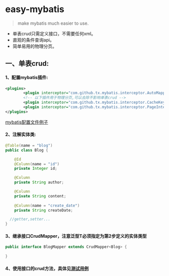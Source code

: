 # easy-mybatis

>make mybatis much easier to use.

* 单表crud只需定义接口，不需要任何xml。
* 直观的条件查询api。
* 简单易用的物理分页。

## 一、单表crud:

#### 1、配置mybatis插件:

```xml
<plugins>
		<plugin interceptor="com.github.tx.mybatis.interceptor.AutoMappingInterceptor" />
		<!-- 以下插件用于物理分页,可以去除不影响单表crud -->
		<plugin interceptor="com.github.tx.mybatis.interceptor.CacheKeyInterceptor" />
		<plugin interceptor="com.github.tx.mybatis.interceptor.PageInterceptor" />
</plugins>
```

[mybatis配置文件例子](https://github.com/tangxin983/easy-mybatis/blob/master/src/test/resources/mybatis-config.xml)

#### 2、注解实体类:

```java
@Table(name = "blog")
public class Blog {

	@Id
	@Column(name = "id")
	private Integer id;

	@Column
	private String author;

	@Column
	private String content;
	
	@Column(name = "create_date")
	private String createDate;

  //getter,setter...
}
```
#### 3、继承接口CrudMapper<T>，注意泛型T必须指定为第2步定义的实体类型

```java
public interface BlogMapper extends CrudMapper<Blog> {
  
}
```

#### 4、使用接口的crud方法，具体见[测试用例](https://github.com/tangxin983/easy-mybatis/blob/master/src/test/java/com/github/tx/mybatis/test/CrudMapperTest.java)



